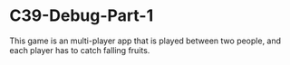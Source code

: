 # C39-Debug-Part-1
This game is an multi-player app that is played between two people, and each player has to catch falling fruits.